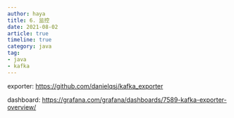 ```yaml
---
author: haya
title: 6. 监控
date: 2021-08-02
article: true
timeline: true
category: java
tag:
- java
- kafka
---
```


exporter: https://github.com/danielqsj/kafka_exporter

dashboard: https://grafana.com/grafana/dashboards/7589-kafka-exporter-overview/